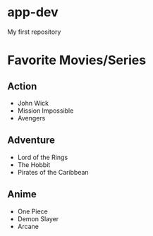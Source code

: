 # app-dev
My first repository

# Favorite Movies/Series

## Action
- John Wick
- Mission Impossible
- Avengers

## Adventure
- Lord of the Rings
- The Hobbit
- Pirates of the Caribbean

## Anime
- One Piece
- Demon Slayer
- Arcane
